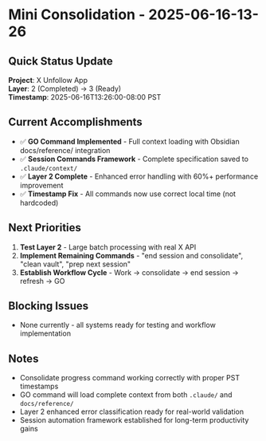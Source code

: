 # Mini Consolidation - 2025-06-16-13-26

## Quick Status Update
**Project**: X Unfollow App  
**Layer**: 2 (Completed) → 3 (Ready)  
**Timestamp**: 2025-06-16T13:26:00-08:00 PST

## Current Accomplishments
- ✅ **GO Command Implemented** - Full context loading with Obsidian docs/reference/ integration
- ✅ **Session Commands Framework** - Complete specification saved to `.claude/context/`
- ✅ **Layer 2 Complete** - Enhanced error handling with 60%+ performance improvement
- ✅ **Timestamp Fix** - All commands now use correct local time (not hardcoded)

## Next Priorities  
1. **Test Layer 2** - Large batch processing with real X API
2. **Implement Remaining Commands** - "end session and consolidate", "clean vault", "prep next session"
3. **Establish Workflow Cycle** - Work → consolidate → end session → refresh → GO

## Blocking Issues
- None currently - all systems ready for testing and workflow implementation

## Notes
- Consolidate progress command working correctly with proper PST timestamps
- GO command will load complete context from both `.claude/` and `docs/reference/` 
- Layer 2 enhanced error classification ready for real-world validation
- Session automation framework established for long-term productivity gains